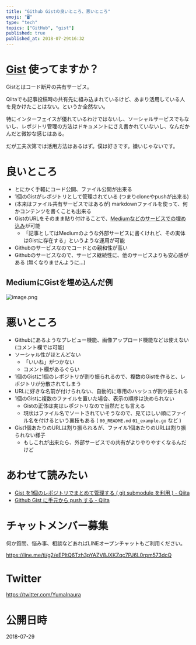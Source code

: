 ```yaml
---
title: "Github Gistの良いところ、悪いところ"
emoji: "🖥"
type: "tech"
topics: ["GitHub", "gist"]
published: true
published_at: 2018-07-29t16:32
---
```


# [Gist](https://gist.github.com/) 使ってますか？
Gistとはコード断片の共有サービス。

Qiitaでも記事投稿時の共有先に組み込まれているけど、あまり活用している人を見かけたことはない。というか全然ない。

特にインターフェイスが優れているわけではないし、ソーシャルサービスでもないし、レポジトリ管理の方法はドキュメントにさえ書かれていないし、なんだかんだと微妙な感じはある。

だが工夫次第では活用方法はあるはず。僕は好きです。嫌いじゃないです。

# 良いところ

- とにかく手軽にコード公開、ファイル公開が出来る
- 1個のGistがレポジトリとして管理されている (つまりcloneやpushが出来る)
- (本来はファイル共有サービスではあるが) markdownファイルを使って、何かコンテンツを書くことも出来る 
- GistのURLをそのまま貼り付けることで、[Mediumなどのサービスでの埋め込み](https://medium.com/supersonic-generation/github-gist-manage-in-one-repository-many-gists-by-using-git-submodule-a052b532e6a6)が可能
  - 「記事としてはMediumのような外部サービスに書くけれど、その実体はGistに存在する」というような運用が可能
- Githubのサービスなのでコードとの親和性が高い
- Githubのサービスなので、サービス継続性に、他のサービスよりも安心感がある (無くなりませんように…)

## MediumにGistを埋め込んだ例
 
![image.png](https://qiita-image-store.s3.amazonaws.com/0/89618/c1cb9167-50ff-d02e-4467-d3b5eb22ede8.png)

# 悪いところ

- Githubにあるようなプレビュー機能、画像アップロード機能などは使えない (コメント欄では可能)
- ソーシャル性がほとんどない
  - 「いいね」がつかない
  - コメント欄があるぐらい
- 1個のGistに1個のレポジトリが割り振られるので、複数のGistを作ると、レポジトリが分散されてしまう
- URLに好きな名前が付けられない、自動的に専用のハッシュが割り振られる
- 1個のGistに複数のファイルを置いた場合、表示の順序は決められない
  - Gistの正体は実はレポジトリなので当然だとも言える
  - 現状はファイル名でソートされていそうなので、見てほしい順にファイル名を付けるという裏技もある ( `00_README.md` `01_example.go` など )
- Gist1個あたりのURLは割り振られるが、ファイル1個あたりのURLは割り振られない様子
  - もしこれが出来たら、外部サービスでの共有がよりやりやすくなるんだけど

# あわせて読みたい

- [Gist を1個のレポジトリでまとめて管理する ( git submodule を利用 ) - Qiita](https://qiita.com/YumaInaura/items/8088aae8df7ffac482b9)
- [Github Gist に手元から push する - Qiita](https://qiita.com/YumaInaura/items/b1377bb69947a5707fb0)








<!-- Update From Qiita API -->

# チャットメンバー募集


何か質問、悩み事、相談などあればLINEオープンチャットもご利用ください。

https://line.me/ti/g2/eEPltQ6Tzh3pYAZV8JXKZqc7PJ6L0rpm573dcQ





# Twitter


https://twitter.com/YumaInaura


<!-- Update From Qiita API -->



# 公開日時

2018-07-29
